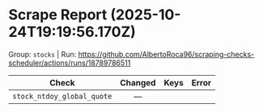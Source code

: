 # Scrape Report (2025-10-24T19:19:56.170Z)

Group: `stocks`  |  Run: https://github.com/AlbertoRoca96/scraping-checks-scheduler/actions/runs/18789786511

| Check | Changed | Keys | Error |
|---|:---:|:--|:--|
| `stock_ntdoy_global_quote` | — |  |  |

